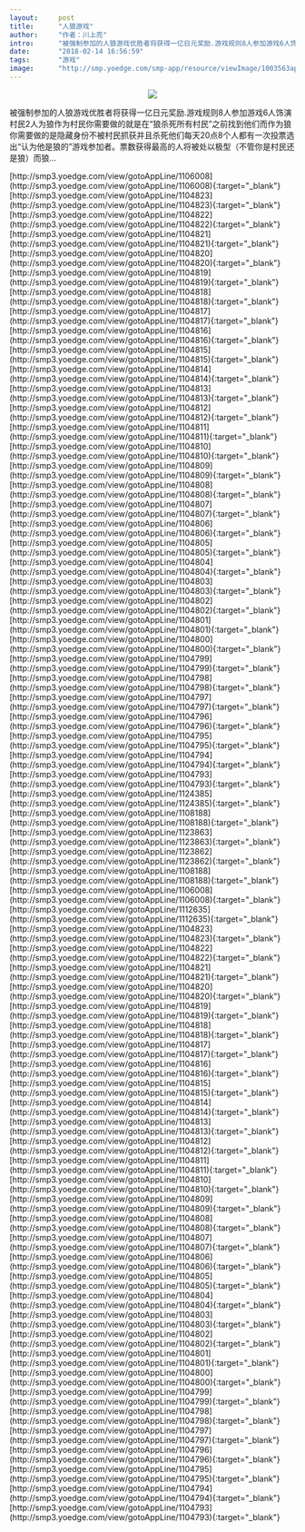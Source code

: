 ```yaml
---
layout:     post
title:      "人狼游戏"
author:     "作者：川上亮"
intro:      "被强制参加的人狼游戏优胜者将获得一亿日元奖励.游戏规则8人参加游戏6人饰演村民2人为狼作为村民你需要做的就是在“狼杀死所有村民”之前找到他们而作为狼你需要做的是隐藏身份不被村民抓获并且杀死他们每天20点8个人都有一次投票选出“认为他是狼的”游戏参加者。票数获得最高的人将被处以极型（不管你是村民还是狼）而狼…"
date:       "2018-02-14 16:56:59"
tags:       "游戏"
image:      "http://smp.yoedge.com/smp-app/resource/viewImage/1003563appline.png"
---
```

<div style="text-align: center">
<p><img src="http://smp.yoedge.com/smp-app/resource/viewImage/1003563appline.png"/></p>
</div>
<p class="post-meta">
<span>被强制参加的人狼游戏优胜者将获得一亿日元奖励.游戏规则8人参加游戏6人饰演村民2人为狼作为村民你需要做的就是在“狼杀死所有村民”之前找到他们而作为狼你需要做的是隐藏身份不被村民抓获并且杀死他们每天20点8个人都有一次投票选出“认为他是狼的”游戏参加者。票数获得最高的人将被处以极型（不管你是村民还是狼）而狼…</span>
</p>
[http://smp3.yoedge.com/view/gotoAppLine/1106008](http://smp3.yoedge.com/view/gotoAppLine/1106008){:target="_blank"}
[http://smp3.yoedge.com/view/gotoAppLine/1104823](http://smp3.yoedge.com/view/gotoAppLine/1104823){:target="_blank"}
[http://smp3.yoedge.com/view/gotoAppLine/1104822](http://smp3.yoedge.com/view/gotoAppLine/1104822){:target="_blank"}
[http://smp3.yoedge.com/view/gotoAppLine/1104821](http://smp3.yoedge.com/view/gotoAppLine/1104821){:target="_blank"}
[http://smp3.yoedge.com/view/gotoAppLine/1104820](http://smp3.yoedge.com/view/gotoAppLine/1104820){:target="_blank"}
[http://smp3.yoedge.com/view/gotoAppLine/1104819](http://smp3.yoedge.com/view/gotoAppLine/1104819){:target="_blank"}
[http://smp3.yoedge.com/view/gotoAppLine/1104818](http://smp3.yoedge.com/view/gotoAppLine/1104818){:target="_blank"}
[http://smp3.yoedge.com/view/gotoAppLine/1104817](http://smp3.yoedge.com/view/gotoAppLine/1104817){:target="_blank"}
[http://smp3.yoedge.com/view/gotoAppLine/1104816](http://smp3.yoedge.com/view/gotoAppLine/1104816){:target="_blank"}
[http://smp3.yoedge.com/view/gotoAppLine/1104815](http://smp3.yoedge.com/view/gotoAppLine/1104815){:target="_blank"}
[http://smp3.yoedge.com/view/gotoAppLine/1104814](http://smp3.yoedge.com/view/gotoAppLine/1104814){:target="_blank"}
[http://smp3.yoedge.com/view/gotoAppLine/1104813](http://smp3.yoedge.com/view/gotoAppLine/1104813){:target="_blank"}
[http://smp3.yoedge.com/view/gotoAppLine/1104812](http://smp3.yoedge.com/view/gotoAppLine/1104812){:target="_blank"}
[http://smp3.yoedge.com/view/gotoAppLine/1104811](http://smp3.yoedge.com/view/gotoAppLine/1104811){:target="_blank"}
[http://smp3.yoedge.com/view/gotoAppLine/1104810](http://smp3.yoedge.com/view/gotoAppLine/1104810){:target="_blank"}
[http://smp3.yoedge.com/view/gotoAppLine/1104809](http://smp3.yoedge.com/view/gotoAppLine/1104809){:target="_blank"}
[http://smp3.yoedge.com/view/gotoAppLine/1104808](http://smp3.yoedge.com/view/gotoAppLine/1104808){:target="_blank"}
[http://smp3.yoedge.com/view/gotoAppLine/1104807](http://smp3.yoedge.com/view/gotoAppLine/1104807){:target="_blank"}
[http://smp3.yoedge.com/view/gotoAppLine/1104806](http://smp3.yoedge.com/view/gotoAppLine/1104806){:target="_blank"}
[http://smp3.yoedge.com/view/gotoAppLine/1104805](http://smp3.yoedge.com/view/gotoAppLine/1104805){:target="_blank"}
[http://smp3.yoedge.com/view/gotoAppLine/1104804](http://smp3.yoedge.com/view/gotoAppLine/1104804){:target="_blank"}
[http://smp3.yoedge.com/view/gotoAppLine/1104803](http://smp3.yoedge.com/view/gotoAppLine/1104803){:target="_blank"}
[http://smp3.yoedge.com/view/gotoAppLine/1104802](http://smp3.yoedge.com/view/gotoAppLine/1104802){:target="_blank"}
[http://smp3.yoedge.com/view/gotoAppLine/1104801](http://smp3.yoedge.com/view/gotoAppLine/1104801){:target="_blank"}
[http://smp3.yoedge.com/view/gotoAppLine/1104800](http://smp3.yoedge.com/view/gotoAppLine/1104800){:target="_blank"}
[http://smp3.yoedge.com/view/gotoAppLine/1104799](http://smp3.yoedge.com/view/gotoAppLine/1104799){:target="_blank"}
[http://smp3.yoedge.com/view/gotoAppLine/1104798](http://smp3.yoedge.com/view/gotoAppLine/1104798){:target="_blank"}
[http://smp3.yoedge.com/view/gotoAppLine/1104797](http://smp3.yoedge.com/view/gotoAppLine/1104797){:target="_blank"}
[http://smp3.yoedge.com/view/gotoAppLine/1104796](http://smp3.yoedge.com/view/gotoAppLine/1104796){:target="_blank"}
[http://smp3.yoedge.com/view/gotoAppLine/1104795](http://smp3.yoedge.com/view/gotoAppLine/1104795){:target="_blank"}
[http://smp3.yoedge.com/view/gotoAppLine/1104794](http://smp3.yoedge.com/view/gotoAppLine/1104794){:target="_blank"}
[http://smp3.yoedge.com/view/gotoAppLine/1104793](http://smp3.yoedge.com/view/gotoAppLine/1104793){:target="_blank"}
[http://smp3.yoedge.com/view/gotoAppLine/1124385](http://smp3.yoedge.com/view/gotoAppLine/1124385){:target="_blank"}
[http://smp3.yoedge.com/view/gotoAppLine/1108188](http://smp3.yoedge.com/view/gotoAppLine/1108188){:target="_blank"}
[http://smp3.yoedge.com/view/gotoAppLine/1123863](http://smp3.yoedge.com/view/gotoAppLine/1123863){:target="_blank"}
[http://smp3.yoedge.com/view/gotoAppLine/1123862](http://smp3.yoedge.com/view/gotoAppLine/1123862){:target="_blank"}
[http://smp3.yoedge.com/view/gotoAppLine/1108188](http://smp3.yoedge.com/view/gotoAppLine/1108188){:target="_blank"}
[http://smp3.yoedge.com/view/gotoAppLine/1106008](http://smp3.yoedge.com/view/gotoAppLine/1106008){:target="_blank"}
[http://smp3.yoedge.com/view/gotoAppLine/1112635](http://smp3.yoedge.com/view/gotoAppLine/1112635){:target="_blank"}
[http://smp3.yoedge.com/view/gotoAppLine/1104823](http://smp3.yoedge.com/view/gotoAppLine/1104823){:target="_blank"}
[http://smp3.yoedge.com/view/gotoAppLine/1104822](http://smp3.yoedge.com/view/gotoAppLine/1104822){:target="_blank"}
[http://smp3.yoedge.com/view/gotoAppLine/1104821](http://smp3.yoedge.com/view/gotoAppLine/1104821){:target="_blank"}
[http://smp3.yoedge.com/view/gotoAppLine/1104820](http://smp3.yoedge.com/view/gotoAppLine/1104820){:target="_blank"}
[http://smp3.yoedge.com/view/gotoAppLine/1104819](http://smp3.yoedge.com/view/gotoAppLine/1104819){:target="_blank"}
[http://smp3.yoedge.com/view/gotoAppLine/1104818](http://smp3.yoedge.com/view/gotoAppLine/1104818){:target="_blank"}
[http://smp3.yoedge.com/view/gotoAppLine/1104817](http://smp3.yoedge.com/view/gotoAppLine/1104817){:target="_blank"}
[http://smp3.yoedge.com/view/gotoAppLine/1104816](http://smp3.yoedge.com/view/gotoAppLine/1104816){:target="_blank"}
[http://smp3.yoedge.com/view/gotoAppLine/1104815](http://smp3.yoedge.com/view/gotoAppLine/1104815){:target="_blank"}
[http://smp3.yoedge.com/view/gotoAppLine/1104814](http://smp3.yoedge.com/view/gotoAppLine/1104814){:target="_blank"}
[http://smp3.yoedge.com/view/gotoAppLine/1104813](http://smp3.yoedge.com/view/gotoAppLine/1104813){:target="_blank"}
[http://smp3.yoedge.com/view/gotoAppLine/1104812](http://smp3.yoedge.com/view/gotoAppLine/1104812){:target="_blank"}
[http://smp3.yoedge.com/view/gotoAppLine/1104811](http://smp3.yoedge.com/view/gotoAppLine/1104811){:target="_blank"}
[http://smp3.yoedge.com/view/gotoAppLine/1104810](http://smp3.yoedge.com/view/gotoAppLine/1104810){:target="_blank"}
[http://smp3.yoedge.com/view/gotoAppLine/1104809](http://smp3.yoedge.com/view/gotoAppLine/1104809){:target="_blank"}
[http://smp3.yoedge.com/view/gotoAppLine/1104808](http://smp3.yoedge.com/view/gotoAppLine/1104808){:target="_blank"}
[http://smp3.yoedge.com/view/gotoAppLine/1104807](http://smp3.yoedge.com/view/gotoAppLine/1104807){:target="_blank"}
[http://smp3.yoedge.com/view/gotoAppLine/1104806](http://smp3.yoedge.com/view/gotoAppLine/1104806){:target="_blank"}
[http://smp3.yoedge.com/view/gotoAppLine/1104805](http://smp3.yoedge.com/view/gotoAppLine/1104805){:target="_blank"}
[http://smp3.yoedge.com/view/gotoAppLine/1104804](http://smp3.yoedge.com/view/gotoAppLine/1104804){:target="_blank"}
[http://smp3.yoedge.com/view/gotoAppLine/1104803](http://smp3.yoedge.com/view/gotoAppLine/1104803){:target="_blank"}
[http://smp3.yoedge.com/view/gotoAppLine/1104802](http://smp3.yoedge.com/view/gotoAppLine/1104802){:target="_blank"}
[http://smp3.yoedge.com/view/gotoAppLine/1104801](http://smp3.yoedge.com/view/gotoAppLine/1104801){:target="_blank"}
[http://smp3.yoedge.com/view/gotoAppLine/1104800](http://smp3.yoedge.com/view/gotoAppLine/1104800){:target="_blank"}
[http://smp3.yoedge.com/view/gotoAppLine/1104799](http://smp3.yoedge.com/view/gotoAppLine/1104799){:target="_blank"}
[http://smp3.yoedge.com/view/gotoAppLine/1104798](http://smp3.yoedge.com/view/gotoAppLine/1104798){:target="_blank"}
[http://smp3.yoedge.com/view/gotoAppLine/1104797](http://smp3.yoedge.com/view/gotoAppLine/1104797){:target="_blank"}
[http://smp3.yoedge.com/view/gotoAppLine/1104796](http://smp3.yoedge.com/view/gotoAppLine/1104796){:target="_blank"}
[http://smp3.yoedge.com/view/gotoAppLine/1104795](http://smp3.yoedge.com/view/gotoAppLine/1104795){:target="_blank"}
[http://smp3.yoedge.com/view/gotoAppLine/1104794](http://smp3.yoedge.com/view/gotoAppLine/1104794){:target="_blank"}
[http://smp3.yoedge.com/view/gotoAppLine/1104793](http://smp3.yoedge.com/view/gotoAppLine/1104793){:target="_blank"}


